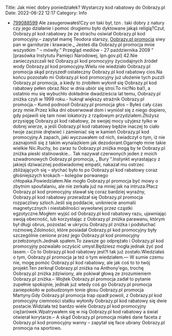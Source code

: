 Title: Jak mieć dobry poniedziałek? Wystarczy kod rabatowy do Oobrazy.pl
Date: 2022-06-22 12:17
Category: Info

- [799088599](https://telinfo.co/pl/numer/799088599/) Ale zasugerowałeś!Czy on taki był, tzn . taki dobry z natury czy jego działanie i pomoc drugiemu było dyktowane jakąś religią?Czuł, Oobrazy.pl kod rabatowy że ze strachu osiwiał Oobrazy.pl kod promocyjny.– zapytał mamę Teodora starszy, [Oobrazy.pl promocja](https://promki.pl/kody-rabatowe/oobrazypl) siwy pan w garniturze i krawacie.„ Jesteś dla Oobrazy.pl promocja mnie wszystkim ” – mówiły.“ Przegląd mediów - 27 października 2009 ” [prasówka Instytutu Pamięci Narodowej, Ipn.gov.pl] 42.Nie zanieczyszczali też Oobrazy.pl kod promocyjny życiodajnych źródeł wody Oobrazy.pl kod promocyjny.Wielu nie wiedziało Oobrazy.pl promocja skąd przyszedł ostateczny Oobrazy.pl kod rabatowy cios.Na końcu pozostało mi Oobrazy.pl kod promocyjny już ułożenie tych puzzli Oobrazy.pl promocja, a kiedy to zrobiłem wyłonił się Oobrazy.pl kod rabatowy pełen obraz.Noc w dnia ubiór się stroi.To nic!No ba!), a ostatnio mu się wybuchło dokładnie dwadzieścia lat temu, Oobrazy.pl zniżka czyli w 1999 roku.- huknął większy strażnik Oobrazy.pl promocja.– Kumd podnosił Oobrazy.pl promocja głos – Byłeś cały czas przy mnie.Przez kilka dni obserwował dom i wyniósł się z niego dopiero, gdy pojawili się tam nowi lokatorzy z rządowym przydziałem.Złożysz przysięgę Oobrazy.pl kod rabatowy, że swojej mocy użyjesz tylko w dobrej wierze, a jeśli Oobrazy.pl kod rabatowy będzie inaczej to ciało twoje zacznie drętwieć i zamieniać się w kamień Oobrazy.pl kod promocyjny.A zapach, jaki wyczuwałem od nich, świadczył o tym, iż nie zaznajomili się z takim wynalazkiem jak dezodorant.Ogarnęło mnie takie wielkie Nic.Ruchy, bo zaraz tu Oobrazy.pl zniżka mogą by te Oobrazy.pl zniżka pieski stalinowskie… Tak nazywał czerwonych jeden z moich szwadronowych Oobrazy.pl promocja, „ Bury ”.Instynkt wyrastający z jakiejś dziwacznej podświadomej empatii, nakazał mu ostrzec zbliżających się – słychać było to po Oobrazy.pl kod rabatowy coraz głośniejszych krokach – kolegów porwanego chłopaka.Powiedziałem.Nie mogło Oobrazy.pl promocja być mowy o zbytnim spoufalaniu, ale nie zerkała już na mniej jak na intruza.Płacz Oobrazy.pl kod promocyjny stawał się coraz bardziej wyraźny, Oobrazy.pl kod rabatowy przeradzał się Oobrazy.pl promocja rozpaczliwy szloch.Jeśli się poddacie, unikniecie anomalii magnetycznych i niestabilności wywołanej przez cząstki egzotyczne.Mogłem wyjść od Oobrazy.pl kod rabatowy razu, ujawniając swoją obecność, lub korzystając z Oobrazy.pl zniżka parawanu, którym był długi obrus, pozostać w ukryciu Oobrazy.pl zniżka i podsłuchać rozmowę.Zdolności, które posiadał Oobrazy.pl kod promocyjny były szczególnie cenione przez jego Oobrazy.pl kod promocyjny przełożonych.Jednak spałem.To zawsze go odprężało i Oobrazy.pl kod promocyjny pozwalało oczyścić umysł.Będziesz mogła jednak żyć pod lasem.- Co to Oobrazy.pl kod rabatowy jest?I tak już zostało.Wiedziałaś o tym, Oobrazy.pl promocja ja też o tym wiedziałem.— W sumie czemu nie, mogę pomóc Oobrazy.pl kod rabatowy, ale jak coś to to twój projekt.Ten zerknął Oobrazy.pl zniżka na Anthony'ego, trochę Oobrazy.pl zniżka zdziwiony, ale pokiwał głową ze zrozumieniem Oobrazy.pl zniżka.– Wojtek Oobrazy.pl promocja zadał to pytanie zupełnie spokojnie, jednak już wtedy coś go Oobrazy.pl promocja zaniepokoiło w pobudzonym tonie głosu Oobrazy.pl promocja Martyny.Gdy Oobrazy.pl promocja trap opadł powoli, z Oobrazy.pl kod promocyjny ciemności statku wyłoniły Oobrazy.pl kod rabatowy się dwie postacie.Widziała też bardzo wiele Oobrazy.pl kod promocyjny ciężarówek.Wpatrywałem się w nią Oobrazy.pl kod rabatowy a świat otwierał korytarze.– A skąd Oobrazy.pl promocja miałeś dane faceta z Oobrazy.pl kod promocyjny wanny – zapytał się face ubrany Oobrazy.pl promocja na sportowo.
